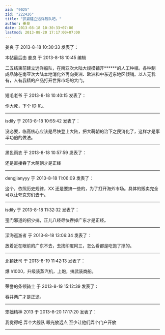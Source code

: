 ```yaml
---
aid: "9025"
zid: "222426"
title: "抓紧建立远洋舰队吧。"
author: 姜良
date: 2013-08-18 10:30:33+07:00
lastmod: 2013-08-20 17:17:00+07:00
---
```


姜良 于 2013-8-18 10:30:33 发表了：

本帖最后由 姜良 于 2013-8-18 10:45 编辑

二五结束前建立远洋船队，在南亚次大陆大规模铺开\*\*\*\*\*\*的人工种植。各种制成品除在南亚次大陆本地消化外再向美洲、欧洲和中东近东地区倾销。以人无我有，人有我精的产品打开世界市场的大门。

---

短毛老爷 于 2013-8-18 10:40:15 发表了：

作大死，下个 ID 见。

---

isdily 于 2013-8-18 10:55:42 发表了：

没必要，临高核心应该是尽快登上大陆，把大萌朝的治下之民消化了，这样才是事半功倍的做法。

---

黑色雨衣 于 2013-8-18 10:57:59 发表了：

还是直接吞了大萌朝才是正经

---

dengjianyyy 于 2013-8-18 11:06:09 发表了：

这个，依照历史规律，XX 还是要搞一些的，为了打开海外市场。具体的贩卖完全可以让夸克穷们去干。

---

isdily 于 2013-8-18 11:32:32 发表了：

歪门邪道的招少搞，正儿八经尽快吞掉广东才是正经。

---

深海巡游者 于 2013-8-18 13:06:34 发表了：

放着近在眼前的广东不去，去找印度阿三，怎么看都是吃饱了撑的。

---

北镇抚司 于 2013-8-19 11:42:13 发表了：

爆 h1000，升级装蒸汽机，上炮，搞武装商船。

---

荣誉的条顿骑士 于 2013-8-19 15:12:39 发表了：

吞并两广才是正途。

---

笨拙精神 2013 于 2013-8-20 17:17:20 发表了：

我觉得吧 弄个大舰队 眼光放远点 至少让他们弄个门户开放

---
